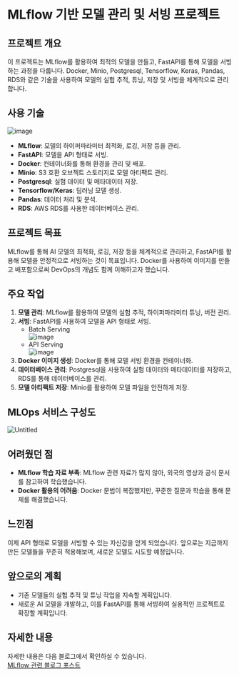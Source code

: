 # MLflow 기반 모델 관리 및 서빙 프로젝트

## 프로젝트 개요
이 프로젝트는 MLflow를 활용하여 최적의 모델을 만들고, FastAPI를 통해 모델을 서빙하는 과정을 다룹니다. Docker, Minio, Postgresql, Tensorflow, Keras, Pandas, RDS와 같은 기술을 사용하여 모델의 실험 추적, 튜닝, 저장 및 서빙을 체계적으로 관리합니다.

## 사용 기술
![image](https://github.com/user-attachments/assets/53b66853-c9be-44bd-8b54-e6f65ca277be)

- **MLflow**: 모델의 하이퍼파라미터 최적화, 로깅, 저장 등을 관리.
- **FastAPI**: 모델을 API 형태로 서빙.
- **Docker**: 컨테이너화를 통해 환경을 관리 및 배포.
- **Minio**: S3 호환 오브젝트 스토리지로 모델 아티팩트 관리.
- **Postgresql**: 실험 데이터 및 메타데이터 저장.
- **Tensorflow/Keras**: 딥러닝 모델 생성.
- **Pandas**: 데이터 처리 및 분석.
- **RDS**: AWS RDS를 사용한 데이터베이스 관리.

## 프로젝트 목표
MLflow를 통해 AI 모델의 최적화, 로깅, 저장 등을 체계적으로 관리하고, FastAPI를 활용해 모델을 안정적으로 서빙하는 것이 목표입니다. Docker를 사용하여 이미지를 만들고 배포함으로써 DevOps의 개념도 함께 이해하고자 했습니다.

## 주요 작업
1. **모델 관리**: MLflow를 활용하여 모델의 실험 추적, 하이퍼파라미터 튜닝, 버전 관리.
2. **서빙**: FastAPI를 사용하여 모델을 API 형태로 서빙.
   - Batch Serving  
     ![image](https://github.com/user-attachments/assets/a28923ba-bff1-4090-9de2-d06c5e2eb82f)
   - API Serving  
     ![image](https://github.com/user-attachments/assets/c651ab9a-c1d6-4a8e-ab69-4079049b1e84)
3. **Docker 이미지 생성**: Docker를 통해 모델 서빙 환경을 컨테이너화.
4. **데이터베이스 관리**: Postgresql을 사용하여 실험 데이터와 메타데이터를 저장하고, RDS를 통해 데이터베이스를 관리.
5. **모델 아티팩트 저장**: Minio를 활용하여 모델 파일을 안전하게 저장.

## MLOps 서비스 구성도
![Untitled](https://github.com/user-attachments/assets/dd3ede86-800c-44fc-997d-7729ca930df7)

## 어려웠던 점
- **MLflow 학습 자료 부족**: MLflow 관련 자료가 많지 않아, 외국의 영상과 공식 문서를 참고하여 학습했습니다.
- **Docker 활용의 어려움**: Docker 문법이 복잡했지만, 꾸준한 질문과 학습을 통해 문제를 해결했습니다.

## 느낀점
이제 API 형태로 모델을 서빙할 수 있는 자신감을 얻게 되었습니다. 앞으로는 지금까지 만든 모델들을 꾸준히 적용해보며, 새로운 모델도 시도할 예정입니다.

## 앞으로의 계획
- 기존 모델들의 실험 추적 및 튜닝 작업을 지속할 계획입니다.
- 새로운 AI 모델을 개발하고, 이를 FastAPI를 통해 서빙하여 실용적인 프로젝트로 확장할 계획입니다.

## 자세한 내용
자세한 내용은 다음 블로그에서 확인하실 수 있습니다.  
[MLflow 관련 블로그 포스트](https://dinoqos.tistory.com/category/Tech%20Stack/MLflow)
